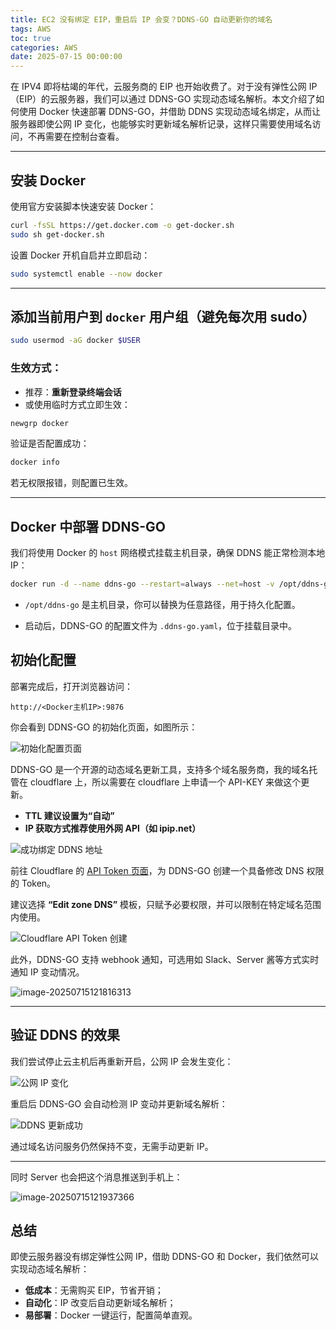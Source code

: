 ```yaml
---
title: EC2 没有绑定 EIP，重启后 IP 会变？DDNS-GO 自动更新你的域名
tags: AWS
toc: true
categories: AWS
date: 2025-07-15 00:00:00
---
```


在 IPV4 即将枯竭的年代，云服务商的 EIP 也开始收费了。对于没有弹性公网 IP（EIP）的云服务器，我们可以通过 DDNS-GO 实现动态域名解析。本文介绍了如何使用 Docker 快速部署 DDNS-GO，并借助 DDNS 实现动态域名绑定，从而让服务器即使公网 IP 变化，也能够实时更新域名解析记录，这样只需要使用域名访问，不再需要在控制台查看。

---

## 安装 Docker

使用官方安装脚本快速安装 Docker：

```bash
curl -fsSL https://get.docker.com -o get-docker.sh
sudo sh get-docker.sh
```

<!-- more -->

设置 Docker 开机自启并立即启动：

```bash
sudo systemctl enable --now docker
```

---

## 添加当前用户到 `docker` 用户组（避免每次用 sudo）

```bash
sudo usermod -aG docker $USER
```

### 生效方式：

- 推荐：**重新登录终端会话**
- 或使用临时方式立即生效：

```bash
newgrp docker
```

验证是否配置成功：

```bash
docker info
```

若无权限报错，则配置已生效。

---

## Docker 中部署 DDNS-GO

我们将使用 Docker 的 `host` 网络模式挂载主机目录，确保 DDNS 能正常检测本地 IP：

```bash
docker run -d --name ddns-go --restart=always --net=host -v /opt/ddns-go:/root jeessy/ddns-go
```

- `/opt/ddns-go` 是主机目录，你可以替换为任意路径，用于持久化配置。

- 启动后，DDNS-GO 的配置文件为 `.ddns-go.yaml`，位于挂载目录中。

## 初始化配置

部署完成后，打开浏览器访问：

```
http://<Docker主机IP>:9876
```

你会看到 DDNS-GO 的初始化页面，如图所示：

![初始化配置页面](https://raw.githubusercontent.com/cloudsmithy/picgo-imh/master/image-20250715114247261.png)

DDNS-GO 是一个开源的动态域名更新工具，支持多个域名服务商，我的域名托管在 cloudflare 上，所以需要在 cloudflare 上申请一个 API-KEY 来做这个更新。

- **TTL 建议设置为“自动”**
- **IP 获取方式推荐使用外网 API（如 ipip.net）**

![成功绑定 DDNS 地址](https://raw.githubusercontent.com/cloudsmithy/picgo-imh/master/image-20250715115315906-20250715122303544.png)

前往 Cloudflare 的 [API Token 页面](https://dash.cloudflare.com/profile/api-tokens)，为 DDNS-GO 创建一个具备修改 DNS 权限的 Token。

建议选择 **“Edit zone DNS”** 模板，只赋予必要权限，并可以限制在特定域名范围内使用。

![Cloudflare API Token 创建](https://raw.githubusercontent.com/cloudsmithy/picgo-imh/master/ceb3433ce7976c7c3199fc54402af084-20250715122245169.png)

此外，DDNS-GO 支持 webhook 通知，可选用如 Slack、Server 酱等方式实时通知 IP 变动情况。

![image-20250715121816313](https://raw.githubusercontent.com/cloudsmithy/picgo-imh/master/image-20250715121816313.png)

---

## 验证 DDNS 的效果

我们尝试停止云主机后再重新开启，公网 IP 会发生变化：

![公网 IP 变化](https://raw.githubusercontent.com/cloudsmithy/picgo-imh/master/image-20250715120531839.png)

重启后 DDNS-GO 会自动检测 IP 变动并更新域名解析：

![DDNS 更新成功](https://raw.githubusercontent.com/cloudsmithy/picgo-imh/master/image-20250715120827569.png)

通过域名访问服务仍然保持不变，无需手动更新 IP。

---

同时 Server 也会把这个消息推送到手机上：

![image-20250715121937366](https://raw.githubusercontent.com/cloudsmithy/picgo-imh/master/image-20250715121937366.png)

## 总结

即使云服务器没有绑定弹性公网 IP，借助 DDNS-GO 和 Docker，我们依然可以实现动态域名解析：

- **低成本**：无需购买 EIP，节省开销；
- **自动化**：IP 改变后自动更新域名解析；
- **易部署**：Docker 一键运行，配置简单直观。
